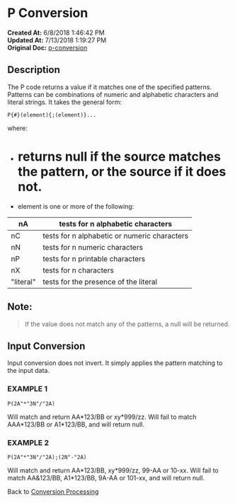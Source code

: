 # P Conversion

**Created At:** 6/8/2018 1:46:42 PM  
**Updated At:** 7/13/2018 1:19:27 PM  
**Original Doc:** [p-conversion](https://docs.jbase.com/46351-conversion-processing/p-conversion)  


## Description 

The P code returns a value if it matches one of the specified patterns. Patterns can be combinations of numeric and alphabetic characters and literal strings. It takes the general form:

```
P{#}(element){;(element)}...
```

where:

- # returns null if the source matches the pattern, or the source if it does not.
- element is one or more of the following:



| nA<br> | tests for n alphabetic characters<br> |
| --- | --- |
| nC<br> | tests for n alphabetic or numeric characters<br> |
| nN<br> | tests for n numeric characters<br> |
| nP<br> | tests for n printable characters<br> |
| nX<br> | tests for n characters<br> |
| "literal"<br> | tests for the presence of the literal<br> |




## Note: 


> If the value does not match any of the patterns, a null will be returned.




## Input Conversion 

Input conversion does not invert. It simply applies the pattern matching to the input data.



### EXAMPLE 1

```
P(2A"*"3N"/"2A)
```

Will match and return AA\*123/BB or xy\*999/zz. Will fail to match AAA\*123/BB or A1\*123/BB, and will return null.



### EXAMPLE 2

```
P(2A"*"3N"/"2A);(2N"-"2A)
```

Will match and return AA\*123/BB, xy\*999/zz, 99-AA or 10-xx. Will fail to match AA&123/BB, A1\*123/BB, 9A-AA or 101-xx, and will return null.



Back to [Conversion Processing](./../conversion-processing)
